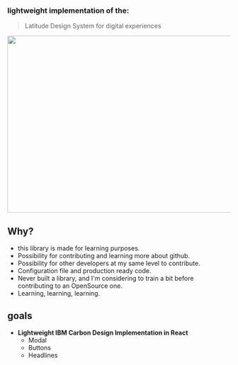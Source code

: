 ### lightweight implementation of the:   
> Latitude Design System for digital experiences

<img src="https://miro.medium.com/max/700/1*iizkdBeln4J_n9XccVckDQ.jpeg" height="400" width="600">



## Why?
* this library is made for learning purposes.
* Possibility for contributing and learning more about github.
* Possibility for other developers at my same level to contribute.
* Configuration file and production ready code.
* Never built a library, and I'm considering to train a bit before contributing to an OpenSource one.
* Learning, learning, learning.

## goals
* **Lightweight IBM Carbon Design Implementation in React**
    * Modal 
    * Buttons
    * Headlines
